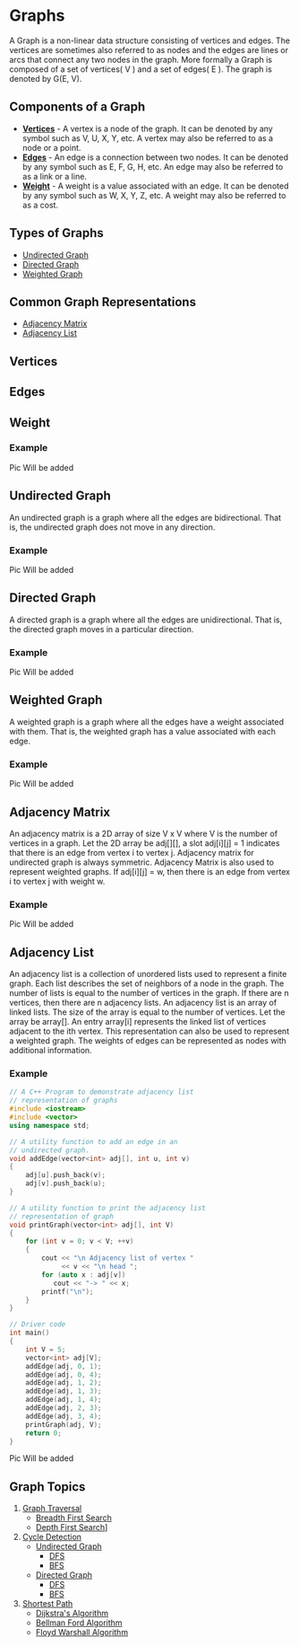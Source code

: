 # Graphs 
A Graph is a non-linear data structure consisting of vertices and edges. The vertices are sometimes also referred to as nodes and the edges are lines or arcs that connect any two nodes in the graph. More formally a Graph is composed of a set of vertices( V ) and a set of edges( E ). The graph is denoted by G(E, V).


## Components of a Graph
- **[Vertices](#verticies)** - A vertex is a node of the graph. It can be denoted by any symbol such as V, U, X, Y, etc. A vertex may also be referred to as a node or a point.
- **[Edges](#edges)** - An edge is a connection between two nodes. It can be denoted by any symbol such as E, F, G, H, etc. An edge may also be referred to as a link or a line.
- **[Weight](#weight)** - A weight is a value associated with an edge. It can be denoted by any symbol such as W, X, Y, Z, etc. A weight may also be referred to as a cost.

## Types of Graphs
- [Undirected Graph](#undirected-graph)
- [Directed Graph](#directed-graph)
- [Weighted Graph](#weighted-graph)

## Common Graph Representations
- [Adjacency Matrix](#adjacency-matrix)
- [Adjacency List](#adjacency-list)


## Vertices
## Edges
## Weight
### Example
Pic Will be added

## Undirected Graph
An undirected graph is a graph where all the edges are bidirectional. That is, the undirected graph does not move in any direction.

### Example
Pic Will be added

## Directed Graph
A directed graph is a graph where all the edges are unidirectional. That is, the directed graph moves in a particular direction.

### Example
Pic Will be added

## Weighted Graph
A weighted graph is a graph where all the edges have a weight associated with them. That is, the weighted graph has a value associated with each edge.

### Example
Pic Will be added


## Adjacency Matrix
An adjacency matrix is a 2D array of size V x V where V is the number of vertices in a graph. Let the 2D array be adj[][], a slot adj[i][j] = 1 indicates that there is an edge from vertex i to vertex j. Adjacency matrix for undirected graph is always symmetric. Adjacency Matrix is also used to represent weighted graphs. If adj[i][j] = w, then there is an edge from vertex i to vertex j with weight w.

### Example
Pic Will be added

## Adjacency List
An adjacency list is a collection of unordered lists used to represent a finite graph. Each list describes the set of neighbors of a node in the graph. The number of lists is equal to the number of vertices in the graph. If there are n vertices, then there are n adjacency lists. An adjacency list is an array of linked lists. The size of the array is equal to the number of vertices. Let the array be array[]. An entry array[i] represents the linked list of vertices adjacent to the ith vertex. This representation can also be used to represent a weighted graph. The weights of edges can be represented as nodes with additional information.

### Example
```cpp
// A C++ Program to demonstrate adjacency list
// representation of graphs
#include <iostream>
#include <vector>
using namespace std;

// A utility function to add an edge in an
// undirected graph.
void addEdge(vector<int> adj[], int u, int v)
{
    adj[u].push_back(v);
    adj[v].push_back(u);
}

// A utility function to print the adjacency list
// representation of graph
void printGraph(vector<int> adj[], int V)
{
    for (int v = 0; v < V; ++v)
    {
        cout << "\n Adjacency list of vertex "
             << v << "\n head ";
        for (auto x : adj[v])
           cout << "-> " << x;
        printf("\n");
    }
}

// Driver code
int main()
{
    int V = 5;
    vector<int> adj[V];
    addEdge(adj, 0, 1);
    addEdge(adj, 0, 4);
    addEdge(adj, 1, 2);
    addEdge(adj, 1, 3);
    addEdge(adj, 1, 4);
    addEdge(adj, 2, 3);
    addEdge(adj, 3, 4);
    printGraph(adj, V);
    return 0;
}
```
Pic Will be added

## Graph Topics
1. [Graph Traversal](Traversal%20Algorithms/readme.md)
    - [Breadth First Search](Traversal%20Algorithms/BreadthFirstSearch/readme.md)
    - [Depth First Search](Traversal%20Algorithms/DepthFirstSearch/readme.md)]
2. [Cycle Detection](Cycle%20Detection/readme.md)
    - [Undirected Graph](Cycle%20Detection/Undirected%20Graph/readme.md)
        - [DFS](Cycle%20Detection/Undirected%20Graph/DFS/readme.md)
        - [BFS](Cycle%20Detection/Undirected%20Graph/BFS/readme.md)
    - [Directed Graph](notadded)
        - [DFS](notadded)
        - [BFS](notadded)
3. [Shortest Path](Shortest%20Path/readme.md)
    - [Dijkstra's Algorithm](notadded)
    - [Bellman Ford Algorithm](notadded)
    - [Floyd Warshall Algorithm](Shortest%20Path/FloydWarshallAlgorithm/readme.md)
